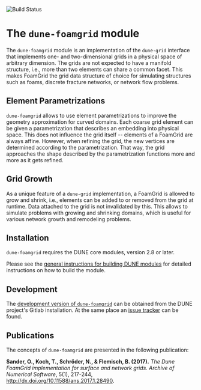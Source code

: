 ![Build Status](https://gitlab.dune-project.org/extensions/dune-foamgrid/badges/master/pipeline.svg)

The `dune-foamgrid` module
==========================

The `dune-foamgrid` module is an implementation of the `dune-grid` interface that implements one- and two-dimensional grids in a physical space of arbitrary dimension. The grids are not expected to have a manifold structure, i.e., more than two elements can share a common facet. This makes FoamGrid the grid data structure of choice for simulating structures such as foams, discrete fracture networks, or network flow problems.

Element Parametrizations
------------------------

`dune-foamgrid` allows to use element parametrizations to improve the geometry approximation for curved domains. Each coarse grid element can be given a parametrization that describes an embedding into physical space. This does not influence the grid itself -- elements of a FoamGrid are always affine. However, when refining the grid, the new vertices are determined according to the parametrization. That way, the grid approaches the shape described by the parametrization functions more and more as it gets refined.

Grid Growth
-----------

As a unique feature of a `dune-grid` implementation, a FoamGrid is allowed to grow and shrink, i.e., elements can be added to or removed from the grid at runtime. Data attached to the grid is not invalidated by this. This allows to simulate problems with growing and shrinking domains, which is useful for various network growth and remodeling problems.

Installation
------------

`dune-foamgrid` requires the DUNE core modules, version 2.8 or later.

Please see the [general instructions for building DUNE modules](https://www.dune-project.org/doc/installation-notes.html) for detailed instructions on how to build the module.

Development
-----------

The [development version of `dune-foamgrid`](https://gitlab.dune-project.org/extensions/dune-foamgrid) can be obtained from the DUNE project's Gitlab installation.
At the same place an [issue tracker](https://gitlab.dune-project.org/extensions/dune-foamgrid/issues) can be found.

Publications
------------

The concepts of `dune-foamgrid` are presented in the following publication:

__Sander, O., Koch, T., Schröder, N., & Flemisch, B. (2017).__ *The Dune FoamGrid implementation for surface and network grids. Archive of Numerical Software*, 5(1), 217-244, http://dx.doi.org/10.11588/ans.2017.1.28490.
